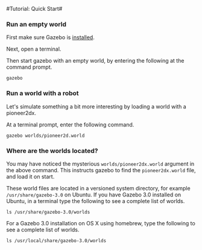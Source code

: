 #Tutorial: Quick Start# 

### Run an empty world

First make sure Gazebo is [installed](http://gazebosim.org/#download).

Next, open a terminal.

Then start gazebo with an empty world, by entering the following at the command prompt.

~~~
gazebo
~~~

### Run a world with a robot

Let's simulate something a bit more interesting by loading a world with a pioneer2dx.

At a terminal prompt, enter the following command.

~~~
gazebo worlds/pioneer2d.world
~~~

### Where are the worlds located?

You may have noticed the mysterious `worlds/pioneer2dx.world` argument in the above command.
This instructs gazebo to find the `pioneer2dx.world` file, and load it on start.

These world files are located in a versioned system directory, for example `/usr/share/gazebo-3.0` on Ubuntu.
If you have Gazebo 3.0 installed on Ubuntu, in a terminal type the following to see a complete list of worlds.

~~~
ls /usr/share/gazebo-3.0/worlds
~~~

For a Gazebo 3.0 installation on OS X using homebrew, type the following to see a complete list of worlds.

~~~
ls /usr/local/share/gazebo-3.0/worlds
~~~